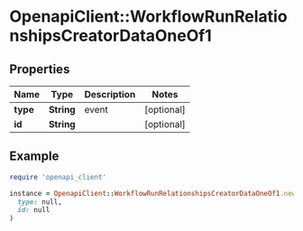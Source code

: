 # OpenapiClient::WorkflowRunRelationshipsCreatorDataOneOf1

## Properties

| Name | Type | Description | Notes |
| ---- | ---- | ----------- | ----- |
| **type** | **String** | event | [optional] |
| **id** | **String** |  | [optional] |

## Example

```ruby
require 'openapi_client'

instance = OpenapiClient::WorkflowRunRelationshipsCreatorDataOneOf1.new(
  type: null,
  id: null
)
```


